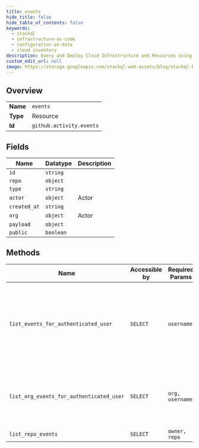 ```yaml
---
title: events
hide_title: false
hide_table_of_contents: false
keywords:
  - stackql
  - infrastructure-as-code
  - configuration-as-data
  - cloud inventory
description: Query and Deploy Cloud Infrastructure and Resources using SQL
custom_edit_url: null
image: https://storage.googleapis.com/stackql-web-assets/blog/stackql-blog-post-featured-image.png
---
```

  
    

## Overview
<table><tbody>
<tr><td><b>Name</b></td><td><code>events</code></td></tr>
<tr><td><b>Type</b></td><td>Resource</td></tr>
<tr><td><b>Id</b></td><td><code>github.activity.events</code></td></tr>
</tbody></table>

## Fields
| Name | Datatype | Description |
| ---- | -------- | ----------- |
| `id` | `string` |  |
| `repo` | `object` |  |
| `type` | `string` |  |
| `actor` | `object` | Actor |
| `created_at` | `string` |  |
| `org` | `object` | Actor |
| `payload` | `object` |  |
| `public` | `boolean` |  |
## Methods
| Name | Accessible by | Required Params | Description |
| ---- | ------------- | --------------- | ----------- |
| `list_events_for_authenticated_user` | `SELECT` | `username` | If you are authenticated as the given user, you will see your private events. Otherwise, you'll only see public events. |
| `list_org_events_for_authenticated_user` | `SELECT` | `org, username` | This is the user's organization dashboard. You must be authenticated as the user to view this. |
| `list_repo_events` | `SELECT` | `owner, repo` |  |
